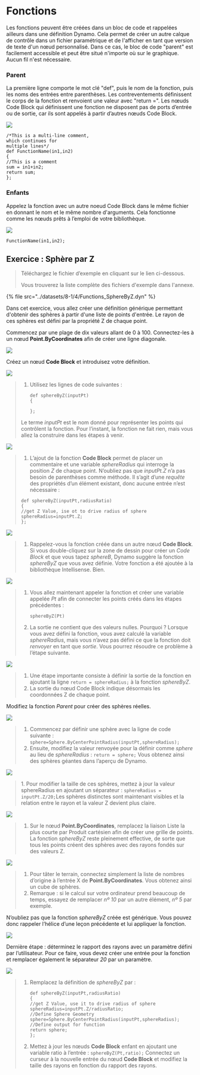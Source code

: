 # Fonctions

Les fonctions peuvent être créées dans un bloc de code et rappelées ailleurs dans une définition Dynamo. Cela permet de créer un autre calque de contrôle dans un fichier paramétrique et de l'afficher en tant que version de texte d'un nœud personnalisé. Dans ce cas, le bloc de code "parent" est facilement accessible et peut être situé n'importe où sur le graphique. Aucun fil n'est nécessaire.

### Parent

La première ligne comporte le mot clé "def", puis le nom de la fonction, puis les noms des entrées entre parenthèses. Les contreventements définissent le corps de la fonction et renvoient une valeur avec "return =". Les nœuds Code Block qui définissent une fonction ne disposent pas de ports d’entrée ou de sortie, car ils sont appelés à partir d’autres nœuds Code Block.

![](../images/8-1/4/functionsparentdef.jpg)

```
/*This is a multi-line comment,
which continues for
multiple lines*/
def FunctionName(in1,in2)
{
//This is a comment
sum = in1+in2;
return sum;
};
```

### Enfants

Appelez la fonction avec un autre noeud Code Block dans le même fichier en donnant le nom et le même nombre d'arguments. Cela fonctionne comme les nœuds prêts à l’emploi de votre bibliothèque.

![](../images/8-1/4/functionschildrencalldef.jpg)

```
FunctionName(in1,in2);
```

## Exercice : Sphère par Z

> Téléchargez le fichier d’exemple en cliquant sur le lien ci-dessous.
>
> Vous trouverez la liste complète des fichiers d'exemple dans l'annexe.

{% file src="../datasets/8-1/4/Functions_SphereByZ.dyn" %}

Dans cet exercice, vous allez créer une définition générique permettant d'obtenir des sphères à partir d'une liste de points d'entrée. Le rayon de ces sphères est défini par la propriété Z de chaque point.

Commencez par une plage de dix valeurs allant de 0 à 100. Connectez-les à un nœud **Point.ByCoordinates** afin de créer une ligne diagonale.

![](../images/8-1/4/functions-exercise-01.jpg)

Créez un nœud **Code Block** et introduisez votre définition.

![](../images/8-1/4/functions-exercise-02.jpg)

> 1.  Utilisez les lignes de code suivantes :
>
>     ```
>     def sphereByZ(inputPt)
>     {
>
>     };
>     ```
>
> Le terme _inputPt_ est le nom donné pour représenter les points qui contrôlent la fonction. Pour l’instant, la fonction ne fait rien, mais vous allez la construire dans les étapes à venir.

![](../images/8-1/4/functions-exercise-03.jpg)

> 1. L’ajout de la fonction **Code Block** permet de placer un commentaire et une variable _sphereRadius_ qui interroge la position _Z_ de chaque point. N’oubliez pas que _inputPt.Z_ n’a pas besoin de parenthèses comme méthode. Il s’agit d’une _requête_ des propriétés d’un élément existant, donc aucune entrée n’est nécessaire :
>
> ```
> def sphereByZ(inputPt,radiusRatio)
> {
> //get Z Value, ise ot to drive radius of sphere
> sphereRadius=inputPt.Z;
> };
> ```

![](../images/8-1/4/functions-exercise-04.jpg)

> 1. Rappelez-vous la fonction créée dans un autre nœud **Code Block**. Si vous double-cliquez sur la zone de dessin pour créer un _Code Block_ et que vous tapez _sphereB_, Dynamo suggère la fonction _sphereByZ_ que vous avez définie. Votre fonction a été ajoutée à la bibliothèque Intellisense. Bien.

![](../images/8-1/4/functions-exercise-05.jpg)

> 1.  Vous allez maintenant appeler la fonction et créer une variable appelée _Pt_ afin de connecter les points créés dans les étapes précédentes :
>
>     ```
>     sphereByZ(Pt)
>     ```
> 2. La sortie ne contient que des valeurs nulles. Pourquoi ? Lorsque vous avez défini la fonction, vous avez calculé la variable _sphereRadius_, mais vous n’avez pas défini ce que la fonction doit _renvoyer_ en tant que _sortie_. Vous pourrez résoudre ce problème à l’étape suivante.

![](../images/8-1/4/functions-exercise-06.jpg)

> 1. Une étape importante consiste à définir la sortie de la fonction en ajoutant la ligne `return = sphereRadius;` à la fonction _sphereByZ_.
> 2. La sortie du nœud Code Block indique désormais les coordonnées Z de chaque point.

Modifiez la fonction _Parent_ pour créer des sphères réelles.

![](../images/8-1/4/functions-exercise-07.jpg)

> 1. Commencez par définir une sphère avec la ligne de code suivante : `sphere=Sphere.ByCenterPointRadius(inputPt,sphereRadius);`
> 2. Ensuite, modifiez la valeur renvoyée pour la définir comme _sphere_ au lieu de _sphereRadius_ : `return = sphere;` Vous obtenez ainsi des sphères géantes dans l’aperçu de Dynamo.

![](../images/8-1/4/functions-exercise-08.jpg)

> 1\. Pour modifier la taille de ces sphères, mettez à jour la valeur sphereRadius en ajoutant un séparateur : `sphereRadius = inputPt.Z/20;`Les sphères distinctes sont maintenant visibles et la relation entre le rayon et la valeur Z devient plus claire.

![](../images/8-1/4/functions-exercise-09.jpg)

> 1. Sur le nœud **Point.ByCoordinates**, remplacez la liaison Liste la plus courte par Produit cartésien afin de créer une grille de points. La fonction _sphereByZ_ reste pleinement effective, de sorte que tous les points créent des sphères avec des rayons fondés sur des valeurs Z.

![](../images/8-1/4/functions-exercise-10.jpg)

> 1. Pour tâter le terrain, connectez simplement la liste de nombres d’origine à l’entrée X de **Point.ByCoordinates**. Vous obtenez ainsi un cube de sphères.
> 2. Remarque : si le calcul sur votre ordinateur prend beaucoup de temps, essayez de remplacer _nº 10_ par un autre élément, _nº 5_ par exemple.

N’oubliez pas que la fonction _sphereByZ_ créée est générique. Vous pouvez donc rappeler l’hélice d’une leçon précédente et lui appliquer la fonction.

![](../images/8-1/4/functions-exercise-11.jpg)

Dernière étape : déterminez le rapport des rayons avec un paramètre défini par l’utilisateur. Pour ce faire, vous devez créer une entrée pour la fonction et remplacer également le séparateur _20_ par un paramètre.

![](../images/8-1/4/functions-exercise-12.jpg)

> 1.  Remplacez la définition de _sphereByZ_ par :
>
>     ```
>     def sphereByZ(inputPt,radiusRatio)
>     {
>     //get Z Value, use it to drive radius of sphere
>     sphereRadius=inputPt.Z/radiusRatio;
>     //Define Sphere Geometry
>     sphere=Sphere.ByCenterPointRadius(inputPt,sphereRadius);
>     //Define output for function
>     return sphere;
>     };
>     ```
> 2. Mettez à jour les nœuds **Code Block** enfant en ajoutant une variable ratio à l’entrée : `sphereByZ(Pt,ratio);` Connectez un curseur à la nouvelle entrée du nœud **Code Block** et modifiez la taille des rayons en fonction du rapport des rayons.
